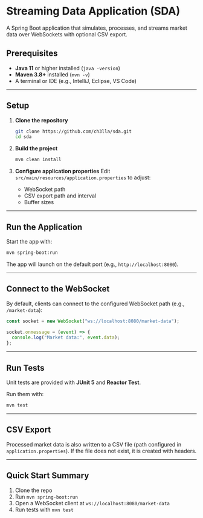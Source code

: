 # Streaming Data Application (SDA)

A Spring Boot application that simulates, processes, and streams market data over WebSockets with optional CSV export.

## Prerequisites

* **Java 11** or higher installed (`java -version`)
* **Maven 3.8+** installed (`mvn -v`)
* A terminal or IDE (e.g., IntelliJ, Eclipse, VS Code)

---

## Setup

1. **Clone the repository**

   ```bash
   git clone https://github.com/ch3lla/sda.git
   cd sda
   ```

2. **Build the project**

   ```bash
   mvn clean install
   ```

3. **Configure application properties**
   Edit `src/main/resources/application.properties` to adjust:

    * WebSocket path
    * CSV export path and interval
    * Buffer sizes

---

## Run the Application

Start the app with:

```bash
mvn spring-boot:run
```

The app will launch on the default port (e.g., `http://localhost:8080`).

---

## Connect to the WebSocket

By default, clients can connect to the configured WebSocket path (e.g., `/market-data`):

```javascript
const socket = new WebSocket("ws://localhost:8080/market-data");

socket.onmessage = (event) => {
  console.log("Market data:", event.data);
};
```

---

## Run Tests

Unit tests are provided with **JUnit 5** and **Reactor Test**.

Run them with:

```bash
mvn test
```

---

## CSV Export

Processed market data is also written to a CSV file (path configured in `application.properties`).
If the file does not exist, it is created with headers.

---

## Quick Start Summary

1. Clone the repo
2. Run `mvn spring-boot:run`
3. Open a WebSocket client at `ws://localhost:8080/market-data`
4. Run tests with `mvn test`
